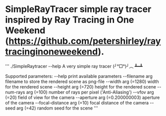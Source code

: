 # SimpleRayTracer simple ray tracer inspired by Ray Tracing in One Weekend (https://github.com/petershirley/raytracinginoneweekend).


'''
./SimpleRaytracer --help
A very simple ray tracer (╯°□°)╯︵ ┻━┻

Supported parameters:
  --help                        print available parameters
  --filename arg                filename to store the rendered scene as
                                png-file
  --width arg (=1280)           width for the rendered scene
  --height arg (=720)           height for the rendered scene
  --num-rays arg (=100)         number of rays per pixel ('Anti-Aliasing')
  --vfov arg (=20)              field of view for the camera
  --aperture arg (=0.200000003) aperture of the camera
  --focal-distance arg (=10)    focal distance of the camera
  --seed arg (=42)              random seed for the scene
'''
